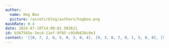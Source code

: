 ```yaml
---
author:
  name: Hog Boo
  picture: /assets/blog/authors/hogboo.png
maskRate: 0.4
date: 2024-07-10T14:00:01.582621
id: b367565e-3ec4-11ef-9f85-c95db626c0e3
content: '[[0, 7, 2, 6, 5, 0, 3, 0, 4], [9, 3, 8, 7, 0, 1, 5, 0, 0], [5, 4, 6, 9, 0, 2, 0, 0, 7], [4, 0, 0, 0, 6, 0, 8, 0, 0], [8, 0, 0, 2, 0, 0, 0, 4, 0], [6, 5, 7, 8, 0, 4, 9, 0, 3], [7, 8, 5, 0, 0, 6, 4, 3, 9], [2, 0, 4, 3, 9, 5, 0, 1, 8], [3, 9, 1, 0, 0, 0, 0, 5, 0]]'
---
```

